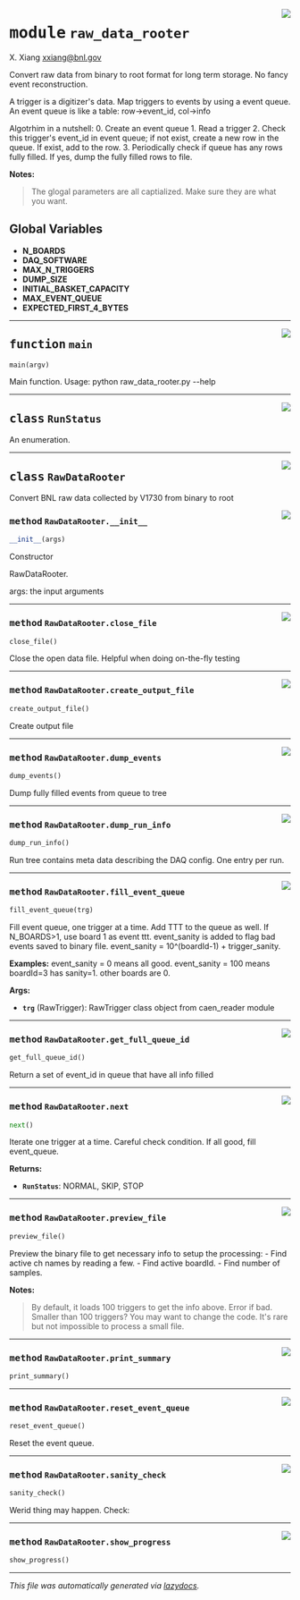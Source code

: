 <!-- markdownlint-disable -->

<a href="../../src/raw_data_rooter.py#L0"><img align="right" style="float:right;" src="https://img.shields.io/badge/-source-cccccc?style=flat-square"></a>

# <kbd>module</kbd> `raw_data_rooter`
X. Xiang <xxiang@bnl.gov> 

Convert raw data from binary to root format for long term storage. No fancy event reconstruction. 

A trigger is a digitizer's data. Map triggers to events by using a event queue. An event queue is like a table: row->event_id, col->info 

Algotrhim in a nutshell:  0. Create an event queue  1. Read a trigger  2. Check this trigger's event_id in event queue; if not exist, create a new row in the queue. If exist, add to the row.  3. Periodically check if queue has any rows fully filled. If yes, dump the fully filled rows to file. 



**Notes:**

> The glogal parameters are all captialized. Make sure they are what you want. 

**Global Variables**
---------------
- **N_BOARDS**
- **DAQ_SOFTWARE**
- **MAX_N_TRIGGERS**
- **DUMP_SIZE**
- **INITIAL_BASKET_CAPACITY**
- **MAX_EVENT_QUEUE**
- **EXPECTED_FIRST_4_BYTES**

---

<a href="../../src/raw_data_rooter.py#L361"><img align="right" style="float:right;" src="https://img.shields.io/badge/-source-cccccc?style=flat-square"></a>

## <kbd>function</kbd> `main`

```python
main(argv)
```

Main function. Usage: python raw_data_rooter.py --help 


---

<a href="../../src/raw_data_rooter.py#L51"><img align="right" style="float:right;" src="https://img.shields.io/badge/-source-cccccc?style=flat-square"></a>

## <kbd>class</kbd> `RunStatus`
An enumeration. 





---

<a href="../../src/raw_data_rooter.py#L56"><img align="right" style="float:right;" src="https://img.shields.io/badge/-source-cccccc?style=flat-square"></a>

## <kbd>class</kbd> `RawDataRooter`
Convert BNL raw data collected by V1730 from binary to root 

<a href="../../src/raw_data_rooter.py#L60"><img align="right" style="float:right;" src="https://img.shields.io/badge/-source-cccccc?style=flat-square"></a>

### <kbd>method</kbd> `RawDataRooter.__init__`

```python
__init__(args)
```

Constructor 

RawDataRooter. 

args: the input arguments 




---

<a href="../../src/raw_data_rooter.py#L339"><img align="right" style="float:right;" src="https://img.shields.io/badge/-source-cccccc?style=flat-square"></a>

### <kbd>method</kbd> `RawDataRooter.close_file`

```python
close_file()
```

Close the open data file. Helpful when doing on-the-fly testing 

---

<a href="../../src/raw_data_rooter.py#L188"><img align="right" style="float:right;" src="https://img.shields.io/badge/-source-cccccc?style=flat-square"></a>

### <kbd>method</kbd> `RawDataRooter.create_output_file`

```python
create_output_file()
```

Create output file 

---

<a href="../../src/raw_data_rooter.py#L272"><img align="right" style="float:right;" src="https://img.shields.io/badge/-source-cccccc?style=flat-square"></a>

### <kbd>method</kbd> `RawDataRooter.dump_events`

```python
dump_events()
```

Dump fully filled events from queue to tree 

---

<a href="../../src/raw_data_rooter.py#L310"><img align="right" style="float:right;" src="https://img.shields.io/badge/-source-cccccc?style=flat-square"></a>

### <kbd>method</kbd> `RawDataRooter.dump_run_info`

```python
dump_run_info()
```

Run tree contains meta data describing the DAQ config. One entry per run. 

---

<a href="../../src/raw_data_rooter.py#L223"><img align="right" style="float:right;" src="https://img.shields.io/badge/-source-cccccc?style=flat-square"></a>

### <kbd>method</kbd> `RawDataRooter.fill_event_queue`

```python
fill_event_queue(trg)
```

Fill event queue, one trigger at a time. Add TTT to the queue as well. If N_BOARDS>1, use board 1 as event ttt. event_sanity is added to flag bad events saved to binary file. event_sanity = 10^(boardId-1) + trigger_sanity. 



**Examples:**
  event_sanity = 0 means all good.  event_sanity = 100 means boardId=3 has sanity=1. other boards are 0. 



**Args:**
 
 - <b>`trg`</b> (RawTrigger):  RawTrigger class object from caen_reader module 

---

<a href="../../src/raw_data_rooter.py#L259"><img align="right" style="float:right;" src="https://img.shields.io/badge/-source-cccccc?style=flat-square"></a>

### <kbd>method</kbd> `RawDataRooter.get_full_queue_id`

```python
get_full_queue_id()
```

Return a set of event_id in queue that have all info filled 

---

<a href="../../src/raw_data_rooter.py#L157"><img align="right" style="float:right;" src="https://img.shields.io/badge/-source-cccccc?style=flat-square"></a>

### <kbd>method</kbd> `RawDataRooter.next`

```python
next()
```

Iterate one trigger at a time. Careful check condition. If all good, fill event_queue. 



**Returns:**
 
 - <b>`RunStatus`</b>:  NORMAL, SKIP, STOP 

---

<a href="../../src/raw_data_rooter.py#L115"><img align="right" style="float:right;" src="https://img.shields.io/badge/-source-cccccc?style=flat-square"></a>

### <kbd>method</kbd> `RawDataRooter.preview_file`

```python
preview_file()
```

Preview the binary file to get necessary info to setup the processing: 
    - Find active ch names by reading a few. 
    - Find active boardId. 
    - Find number of samples. 



**Notes:**

> By default, it loads 100 triggers to get the info above. Error if bad. Smaller than 100 triggers? You may want to change the code. It's rare but not impossible to process a small file. 

---

<a href="../../src/raw_data_rooter.py#L346"><img align="right" style="float:right;" src="https://img.shields.io/badge/-source-cccccc?style=flat-square"></a>

### <kbd>method</kbd> `RawDataRooter.print_summary`

```python
print_summary()
```





---

<a href="../../src/raw_data_rooter.py#L216"><img align="right" style="float:right;" src="https://img.shields.io/badge/-source-cccccc?style=flat-square"></a>

### <kbd>method</kbd> `RawDataRooter.reset_event_queue`

```python
reset_event_queue()
```

Reset the event queue. 

---

<a href="../../src/raw_data_rooter.py#L96"><img align="right" style="float:right;" src="https://img.shields.io/badge/-source-cccccc?style=flat-square"></a>

### <kbd>method</kbd> `RawDataRooter.sanity_check`

```python
sanity_check()
```

Werid thing may happen. Check: 

---

<a href="../../src/raw_data_rooter.py#L355"><img align="right" style="float:right;" src="https://img.shields.io/badge/-source-cccccc?style=flat-square"></a>

### <kbd>method</kbd> `RawDataRooter.show_progress`

```python
show_progress()
```








---

_This file was automatically generated via [lazydocs](https://github.com/ml-tooling/lazydocs)._
